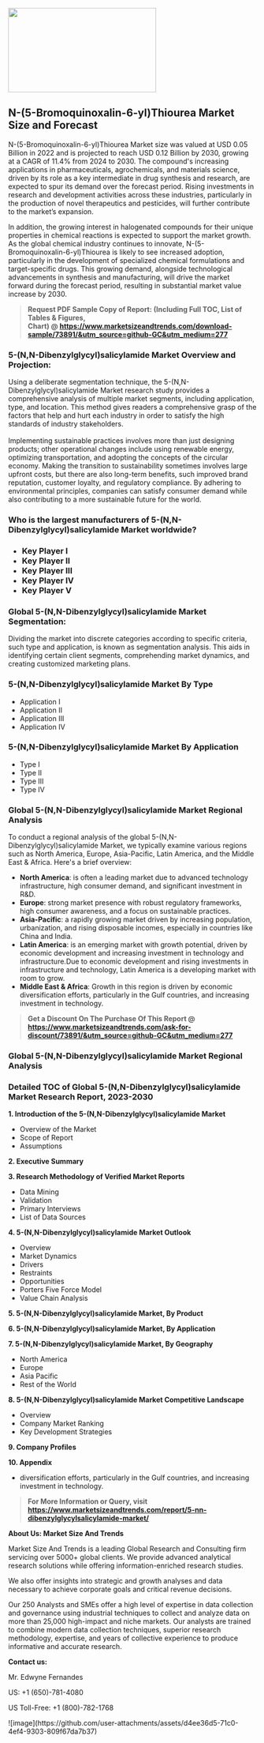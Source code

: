 <p><img class="alignnone size-medium wp-image-20088" src="https://ffe5etoiles.com/wp-content/uploads/2024/12/MST1-300x171.png" alt="" width="300" height="171" /></p><h2>N-(5-Bromoquinoxalin-6-yl)Thiourea Market Size and Forecast</h2><p>N-(5-Bromoquinoxalin-6-yl)Thiourea Market size was valued at USD 0.05 Billion in 2022 and is projected to reach USD 0.12 Billion by 2030, growing at a CAGR of 11.4% from 2024 to 2030. The compound's increasing applications in pharmaceuticals, agrochemicals, and materials science, driven by its role as a key intermediate in drug synthesis and research, are expected to spur its demand over the forecast period. Rising investments in research and development activities across these industries, particularly in the production of novel therapeutics and pesticides, will further contribute to the market’s expansion.</p><p>In addition, the growing interest in halogenated compounds for their unique properties in chemical reactions is expected to support the market growth. As the global chemical industry continues to innovate, N-(5-Bromoquinoxalin-6-yl)Thiourea is likely to see increased adoption, particularly in the development of specialized chemical formulations and target-specific drugs. This growing demand, alongside technological advancements in synthesis and manufacturing, will drive the market forward during the forecast period, resulting in substantial market value increase by 2030.</p></p><blockquote id="" class=""><strong>Request PDF Sample Copy of Report: (Including Full TOC, List of Tables &amp; Figures, Chart)&nbsp;@&nbsp;<strong><a href="https://www.marketsizeandtrends.com/download-sample/73891/&utm_source=github-GC&utm_medium=277" target="_blank">https://www.marketsizeandtrends.com/download-sample/73891/&utm_source=github-GC&utm_medium=277</a></strong></strong></blockquote><h3 id="" class="">5-(N,N-Dibenzylglycyl)salicylamide Market&nbsp;Overview and Projection:</h3><p id="" class="">Using a deliberate segmentation technique, the 5-(N,N-Dibenzylglycyl)salicylamide Market research study provides a comprehensive analysis of multiple market segments, including application, type, and location. This method gives readers a comprehensive grasp of the factors that help and hurt each industry in order to satisfy the high standards of industry stakeholders. <br /> <br />Implementing sustainable practices involves more than just designing products; other operational changes include using renewable energy, optimizing transportation, and adopting the concepts of the circular economy. Making the transition to sustainability sometimes involves large upfront costs, but there are also long-term benefits, such improved brand reputation, customer loyalty, and regulatory compliance. By adhering to environmental principles, companies can satisfy consumer demand while also contributing to a more sustainable future for the world.</p><h3 id="" class="">Who is the largest manufacturers of&nbsp;5-(N,N-Dibenzylglycyl)salicylamide Market worldwide?</h3><h3 class=""><p><ul><li>Key Player I </li><li> Key Player II </li><li> Key Player III </li><li> Key Player IV </li><li> Key Player V</li></ul></p></h3><h3 id="" class="">Global&nbsp;5-(N,N-Dibenzylglycyl)salicylamide Market Segmentation:</h3><p id="" class="">Dividing the market into discrete categories according to specific criteria, such type and application, is known as segmentation analysis. This aids in identifying certain client segments, comprehending market dynamics, and creating customized marketing plans.</p><h3 id="" class="">5-(N,N-Dibenzylglycyl)salicylamide Market&nbsp;By Type</h3><p><p><ul><li>Application I</li><li> Application II</li><li> Application III</li><li> Application IV</p></li></ul></p></p><h3 id="" class="">5-(N,N-Dibenzylglycyl)salicylamide Market&nbsp;By Application</h3><p class=""><p><ul><li>Type I</li><li> Type II</li><li> Type III</li><li> Type IV</li></ul></p></p><h3 id="" class="">Global 5-(N,N-Dibenzylglycyl)salicylamide Market Regional Analysis</h3><p id="" class="">To conduct a regional analysis of the global 5-(N,N-Dibenzylglycyl)salicylamide Market, we typically examine various regions such as North America, Europe, Asia-Pacific, Latin America, and the Middle East &amp; Africa. Here's a brief overview:</p><ul><li><strong>North America</strong>: is often a leading market due to advanced technology infrastructure, high consumer demand, and significant investment in R&amp;D.</li><li><strong>Europe</strong>: strong market presence with robust regulatory frameworks, high consumer awareness, and a focus on sustainable practices.</li><li><strong>Asia-Pacific</strong>: a rapidly growing market driven by increasing population, urbanization, and rising disposable incomes, especially in countries like China and India.</li><li><strong>Latin America</strong>: is an emerging market with growth potential, driven by economic development and increasing investment in technology and infrastructure.Due to economic development and rising investments in infrastructure and technology, Latin America is a developing market with room to grow.</li><li><strong>Middle East &amp; Africa</strong>: Growth in this region is driven by economic diversification efforts, particularly in the Gulf countries, and increasing investment in technology.</li></ul><blockquote id="" class=""><strong>Get a Discount On The Purchase Of This Report @ <strong><a href="https://www.marketsizeandtrends.com/ask-for-discount/73891/&utm_source=github-GC&utm_medium=277" target="_blank">https://www.marketsizeandtrends.com/ask-for-discount/73891/&utm_source=github-GC&utm_medium=277</a></strong></strong></blockquote><h3 id="" class="">Global 5-(N,N-Dibenzylglycyl)salicylamide Market Regional Analysis</h3><h3 id="" class="">Detailed TOC of Global 5-(N,N-Dibenzylglycyl)salicylamide Market Research Report, 2023-2030</h3><p id="" class=""><strong>1. Introduction of the 5-(N,N-Dibenzylglycyl)salicylamide Market</strong></p><ul><li>Overview of the Market</li><li>Scope of Report</li><li>Assumptions</li></ul><p id="" class=""><strong>2. Executive Summary</strong></p><p id="" class=""><strong>3. Research Methodology of Verified Market Reports</strong></p><ul><li>Data Mining</li><li>Validation</li><li>Primary Interviews</li><li>List of Data Sources</li></ul><p id="" class=""><strong>4. 5-(N,N-Dibenzylglycyl)salicylamide Market Outlook</strong></p><ul><li>Overview</li><li>Market Dynamics</li><li>Drivers</li><li>Restraints</li><li>Opportunities</li><li>Porters Five Force Model</li><li>Value Chain Analysis</li></ul><p id="" class=""><strong>5. 5-(N,N-Dibenzylglycyl)salicylamide Market, By Product</strong></p><p id="" class=""><strong>6. 5-(N,N-Dibenzylglycyl)salicylamide Market, By Application</strong></p><p id="" class=""><strong>7. 5-(N,N-Dibenzylglycyl)salicylamide Market, By Geography</strong></p><ul><li>North America</li><li>Europe</li><li>Asia Pacific</li><li>Rest of the World</li></ul><p id="" class=""><strong>8. 5-(N,N-Dibenzylglycyl)salicylamide Market Competitive Landscape</strong></p><ul><li>Overview</li><li>Company Market Ranking</li><li>Key Development Strategies</li></ul><p id="" class=""><strong>9. Company Profiles</strong></p><p id="" class=""><strong>10. Appendix</strong></p><ul><li>diversification efforts, particularly in the Gulf countries, and increasing investment in technology.</li></ul><blockquote id="" class=""><strong>For More Information or Query, visit <strong><strong><a href="https://www.marketsizeandtrends.com/report/5-nn-dibenzylglycylsalicylamide-market/" target="_blank">https://www.marketsizeandtrends.com/report/5-nn-dibenzylglycylsalicylamide-market/</a></strong></strong></strong></blockquote><p id="" class=""><strong>About Us: Market Size And Trends</strong></p><p id="" class="">Market Size And Trends is a leading Global Research and Consulting firm servicing over 5000+ global clients. We provide advanced analytical research solutions while offering information-enriched research studies.</p><p id="" class="">We also offer insights into strategic and growth analyses and data necessary to achieve corporate goals and critical revenue decisions.</p><p id="" class="">Our 250 Analysts and SMEs offer a high level of expertise in data collection and governance using industrial techniques to collect and analyze data on more than 25,000 high-impact and niche markets. Our analysts are trained to combine modern data collection techniques, superior research methodology, expertise, and years of collective experience to produce informative and accurate research.</p><p id="" class=""><strong>Contact us:</strong></p><p id="" class="">Mr. Edwyne Fernandes</p><p id="" class="">US: +1 (650)-781-4080</p><p id="" class="">US Toll-Free: +1 (800)-782-1768</p>
![image](https://github.com/user-attachments/assets/d4ee36d5-71c0-4ef4-9303-809f67da7b37)
